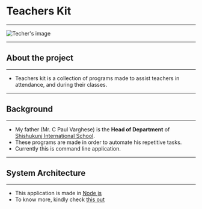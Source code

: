 # Teachers Kit

---

![Techer's image](https://cdn.pixabay.com/photo/2014/04/03/10/45/teaching-311356_960_720.png)

---

## About the project

---

- Teachers kit is a collection of programs made to assist teachers in attendance, and during their classes.

---

## Background

---

- My father (Mr. C Paul Varghese) is the **Head of Department** of [Shishukunj International School](https://www.shishukunj.in/).
- These programs are made in order to automate his repetitive tasks.
- Currently this is command line application.

---

## System Architecture

---

- This application is made in [Node js](https://nodejs.org/en/)
- To know more, kindly check [this out](https://github.com/Sam-Varghese/TeachersKit/blob/main/SystemArchitecture.md)